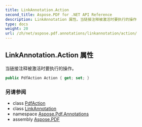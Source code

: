 ```yaml
---
title: LinkAnnotation.Action
second_title: Aspose.PDF for .NET API Reference
description: LinkAnnotation 属性。当链接注释被激活时要执行的操作
type: docs
weight: 20
url: /zh/net/aspose.pdf.annotations/linkannotation/action/
---
```

## LinkAnnotation.Action 属性

当链接注释被激活时要执行的操作。

```csharp
public PdfAction Action { get; set; }
```

### 另请参阅

* class [PdfAction](../../pdfaction/)
* class [LinkAnnotation](../)
* namespace [Aspose.Pdf.Annotations](../../../aspose.pdf.annotations/)
* assembly [Aspose.PDF](../../../)